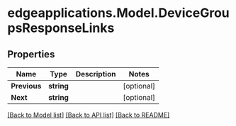 # edgeapplications.Model.DeviceGroupsResponseLinks

## Properties

Name | Type | Description | Notes
------------ | ------------- | ------------- | -------------
**Previous** | **string** |  | [optional] 
**Next** | **string** |  | [optional] 

[[Back to Model list]](../README.md#documentation-for-models) [[Back to API list]](../README.md#documentation-for-api-endpoints) [[Back to README]](../README.md)

